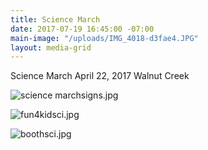```yaml
---
title: Science March
date: 2017-07-19 16:45:00 -07:00
main-image: "/uploads/IMG_4018-d3fae4.JPG"
layout: media-grid
---
```


Science March
April 22, 2017
Walnut Creek

![science marchsigns.jpg](/uploads/science%20marchsigns.jpg)

![fun4kidsci.jpg](/uploads/fun4kidsci.jpg)

![boothsci.jpg](/uploads/boothsci.jpg)